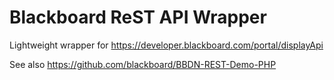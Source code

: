 # Blackboard ReST API Wrapper

Lightweight wrapper for https://developer.blackboard.com/portal/displayApi

See also https://github.com/blackboard/BBDN-REST-Demo-PHP

